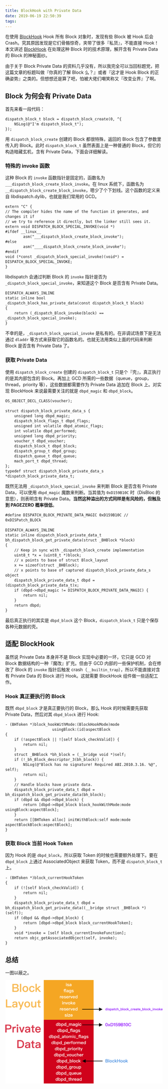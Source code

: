 ```yaml
---
title: BlockHook with Private Data
date: 2019-06-19 22:50:39
tags:
---
```


在使用 [BlockHook](https://github.com/yulingtianxia/BlockHook) Hook 所有 Block 对象时，发现有些 Block 被 Hook 后会 Crash。究其原因发现是它们骨骼惊奇，夹带了很多『私货』，不能直接 Hook！本文讲述 [BlockHook](https://github.com/yulingtianxia/BlockHook) 在处理这种 Block 时的技术原理，解开含有 Private Data 的 Block 的神秘面纱。

<!--more-->

由于关于 Block Private Data 的资料几乎没有，所以我完全可以当回标题党，把这篇文章的标题叫做『你真的了解 Block 么？』或者『这才是 Hook Block 的正确姿势』之类的。但想想还是算了吧，怕被大佬们嘲笑称又『改变业界』了啊。

## Block 为何会有 Private Data

首先来看一段代码：

```
dispatch_block_t block = dispatch_block_create(0, ^{
    NSLog(@"I'm dispatch_block_t");
});
```

用 `dispatch_block_create` 创建的 Block 都很特殊，返回的 Block 包含了参数里传入的 Block。此时 `dispatch_block_t` 虽然表面上是一种普通的 Block，但它的构造暗藏玄机，含有 Private Data，下面会详细解读。

### 特殊的 invoke 函数

这种 Block 的 `invoke` 函数指针是固定的，函数名为 `___dispatch_block_create_block_invoke`。在 linux 系统下，函数名为 `__dispatch_block_create_block_invoke`，嗯少了个下划线。这个函数的定义来自 libdispatch.dylib，也就是我们常用的 GCD。

```
extern "C" {
// The compiler hides the name of the function it generates, and changes it if
// we try to reference it directly, but the linker still sees it.
extern void DISPATCH_BLOCK_SPECIAL_INVOKE(void *)
#ifdef __linux__
		asm("___dispatch_block_create_block_invoke");
#else
		asm("____dispatch_block_create_block_invoke");
#endif
void (*const _dispatch_block_special_invoke)(void*) = DISPATCH_BLOCK_SPECIAL_INVOKE;
}
```

libdispatch 会通过判断 Block 的 `invoke` 指针是否为 `_dispatch_block_special_invoke`，来知道这个 Block 是否含有 Private Data。

```
DISPATCH_ALWAYS_INLINE
static inline bool
_dispatch_block_has_private_data(const dispatch_block_t block)
{
	return (_dispatch_Block_invoke(block) == _dispatch_block_special_invoke);
}
```

不幸的是，`_dispatch_block_special_invoke` 是私有的。在非调试场景下是无法通过 `dladdr` 等方式来获取它的函数名的。也就无法用类似上面的代码来判断 Block 是否含有 Private Data 了。

### 获取 Private Data

使用 `dispatch_block_create` 创建的 `dispatch_block_t` 只是个『壳』，真正执行的是其内部包含的 Block。再加上 GCD 所需的一些数据（queue，group，thread，priority 等），这些数据都需要作为 Private Data 追加在 Block 上。对实现 BlockHook 来说最需要关注的就是 `dbpd_magic` 和 `dbpd_block`。

```
OS_OBJECT_DECL_CLASS(voucher);

struct dispatch_block_private_data_s {
    unsigned long dbpd_magic;
    dispatch_block_flags_t dbpd_flags;
    unsigned int volatile dbpd_atomic_flags;
    int volatile dbpd_performed;
    unsigned long dbpd_priority;
    voucher_t dbpd_voucher;
    dispatch_block_t dbpd_block;
    dispatch_group_t dbpd_group;
    dispatch_queue_t dbpd_queue;
    mach_port_t dbpd_thread;
};
typedef struct dispatch_block_private_data_s *dispatch_block_private_data_t;
```

既然无法用 `_dispatch_block_special_invoke` 来判断 Block 是否含有 Private Data，可以使用 `dbpd_magic` 魔数来判断。当其值为 `0xD159B10C` 时（DisBloc 的意思），则表明含有 Private Data。**当然这种溢出的方式同样是有风险的，但触及到 PAGEZERO 概率很低**。

```
#define DISPATCH_BLOCK_PRIVATE_DATA_MAGIC 0xD159B10C // 0xDISPatch_BLOCk

DISPATCH_ALWAYS_INLINE
static inline dispatch_block_private_data_t
bh_dispatch_block_get_private_data(struct _BHBlock *block)
{
    // Keep in sync with _dispatch_block_create implementation
    uint8_t *x = (uint8_t *)block;
    // x points to base of struct Block_layout
    x += sizeof(struct _BHBlock);
    // x points to base of captured dispatch_block_private_data_s object
    dispatch_block_private_data_t dbpd = (dispatch_block_private_data_t)x;
    if (dbpd->dbpd_magic != DISPATCH_BLOCK_PRIVATE_DATA_MAGIC) {
        return nil;
    }
    return dbpd;
}
```

最后真正执行的其实是 `dbpd_block` 这个 Block，`dispatch_block_t` 只是个保存各种元数据的壳。

## 适配 BlockHook

虽然说 Private Data 本身并不是 Block 实现中必要的一环，它只是 GCD 对 Block 数据结构的一种『魔改』扩充。但由于 GCD 内部的一些保护机制，会在修改了 Block 的 `invoke` 指针后触发 crash（`__builtin_trap`），所以不能直接对含有 Private Data 的 Block 进行 Hook。这就需要 BlockHook 组件做一些适配工作。

### Hook 真正要执行的 Block

既然 `dbpd_block` 才是真正要执行的 Block，那么 Hook 的时候需要先获取 Private Data，然后对其 `dbpd_block` 进行 Hook:

```
- (BHToken *)block_hookWithMode:(BlockHookMode)mode
                     usingBlock:(id)aspectBlock
{
    if (!aspectBlock || ![self block_checkValid]) {
        return nil;
    }
    struct _BHBlock *bh_block = (__bridge void *)self;
    if (!_bh_Block_descriptor_3(bh_block)) {
        NSLog(@"Block has no signature! Required ABI.2010.3.16. %@", self);
        return nil;
    }
    // Handle blocks have private data.
    dispatch_block_private_data_t dbpd = bh_dispatch_block_get_private_data(bh_block);
    if (dbpd && dbpd->dbpd_block) {
        return [dbpd->dbpd_block block_hookWithMode:mode usingBlock:aspectBlock];
    }
    return [[BHToken alloc] initWithBlock:self mode:mode aspectBlockBlock:aspectBlock];
}
```

### 获取 Block 当前 Hook Token

因为 Hook 的是 `dbpd_block`，所以获取 Token 的时候也需要额外处理下。要在 `dbpd_block` 上通过 AssociatedObject 来获取 Token，而不是 `dispatch_block_t` 上。

```
- (BHToken *)block_currentHookToken
{
    if (![self block_checkValid]) {
        return nil;
    }
    dispatch_block_private_data_t dbpd = bh_dispatch_block_get_private_data((__bridge struct _BHBlock *)(self));
    if (dbpd && dbpd->dbpd_block) {
        return [dbpd->dbpd_block block_currentHookToken];
    }
    void *invoke = [self block_currentInvokeFunction];
    return objc_getAssociatedObject(self, invoke);
}
```

## 总结

一图以蔽之。

![](https://github.com/yulingtianxia/Blog-Hexo-Source/blob/master/source/resources/BlockHook/BlockHook%20PrivateData.png?raw=true)